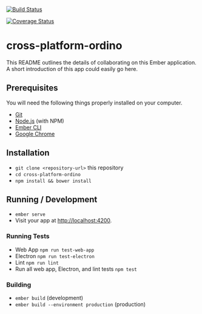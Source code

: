 [![Build Status](https://travis-ci.org/AdamWard1995/cross-platform-ordino.svg?branch=master)](https://travis-ci.org/AdamWard1995/cross-platform-ordino)

[![Coverage Status](https://coveralls.io/repos/github/AdamWard1995/cross-platform-ordino/badge.svg?branch=master)](https://coveralls.io/github/AdamWard1995/cross-platform-ordino?branch=master)

# cross-platform-ordino

This README outlines the details of collaborating on this Ember application.
A short introduction of this app could easily go here.

## Prerequisites

You will need the following things properly installed on your computer.

* [Git](https://git-scm.com/)
* [Node.js](https://nodejs.org/) (with NPM)
* [Ember CLI](https://ember-cli.com/)
* [Google Chrome](https://google.com/chrome/)

## Installation

* `git clone <repository-url>` this repository
* `cd cross-platform-ordino`
* `npm install && bower install`

## Running / Development

* `ember serve`
* Visit your app at [http://localhost:4200](http://localhost:4200).


### Running Tests

* Web App `npm run test-web-app`
* Electron `npm run test-electron`
* Lint `npm run lint`
* Run all web app, Electron, and lint tests `npm test`

### Building

* `ember build` (development)
* `ember build --environment production` (production)
